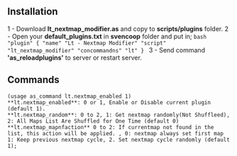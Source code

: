 ## Installation
  1 - Download  **lt_nextmap_modifier.as** and copy to **scripts/plugins** folder.
  2 - Open your **default_plugins.txt** in **svencoop** folder
  and put in;
	```bash
	"plugin"
	{
		"name" "Lt - Nextmap Modifier"
		"script" "lt_nextmap_modifier"
		"concommandns" "lt"
	}
	```
  3 - Send command **'as_reloadplugins'** to server or restart server.
 
## Commands 
	(usage as_command lt.nextmap_enabled 1)
	**lt.nextmap_enabled**: 0 or 1, Enable or Disable current plugin (default 1).
	**lt.nextmap_random**: 0 to 2, 1: Get nextmap randomly(Not Shuffleed), 2: All Maps List Are Shuffled for One Time (default 0)
	**lt.nextmap_mapnfaction** 0 to 2: If currentmap not found in the list, this action will be applied. , 0: nextmap always set first map 1: Keep previous nextmap cycle, 2. Set nextmap cycle randomly (default 1);